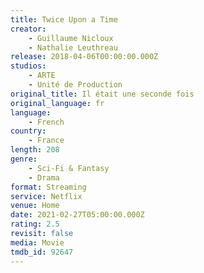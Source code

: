 ```yaml
---
title: Twice Upon a Time
creator:
    - Guillaume Nicloux
    - Nathalie Leuthreau
release: 2018-04-06T00:00:00.000Z
studios:
    - ARTE
    - Unité de Production
original_title: Il était une seconde fois
original_language: fr
language:
    - French
country:
    - France
length: 208
genre:
    - Sci-Fi & Fantasy
    - Drama
format: Streaming
service: Netflix
venue: Home
date: 2021-02-27T05:00:00.000Z
rating: 2.5
revisit: false
media: Movie
tmdb_id: 92647
---
```

